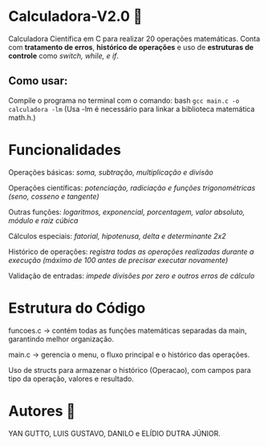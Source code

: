 # Calculadora-V2.0 🧮
Calculadora Científica em C para realizar 20 operações matemáticas. Conta com **tratamento de erros**, **histórico de operações** e uso de **estruturas de controle** como *switch, while, e if*. 
##  Como usar:
Compile o programa no terminal com o comando:
   bash
   ````gcc main.c -o calculadora -lm````
(Usa -lm é necessário para linkar a biblioteca matemática math.h.)

# Funcionalidades 
Operações básicas: *soma, subtração, multiplicação e divisão*

Operações científicas: *potenciação, radiciação e funções trigonométricas (seno, cosseno e tangente)*

Outras funções: *logaritmos, exponencial, porcentagem, valor absoluto, módulo e raiz cúbica*

Cálculos especiais: *fatorial, hipotenusa, delta e determinante 2x2*

Histórico de operações: *registra todas as operações realizadas durante a execução (máximo de 100 antes de precisar executar novamente)*

Validação de entradas: *impede divisões por zero e outros erros de cálculo*

# Estrutura do Código 
funcoes.c → contém todas as funções matemáticas separadas da main, garantindo melhor organização.

main.c → gerencia o menu, o fluxo principal e o histórico das operações.

Uso de structs para armazenar o histórico (Operacao), com campos para tipo da operação, valores e resultado.

# Autores 👥
YAN GUTTO, LUIS GUSTAVO, DANILO e ELÍDIO DUTRA JÚNIOR.
